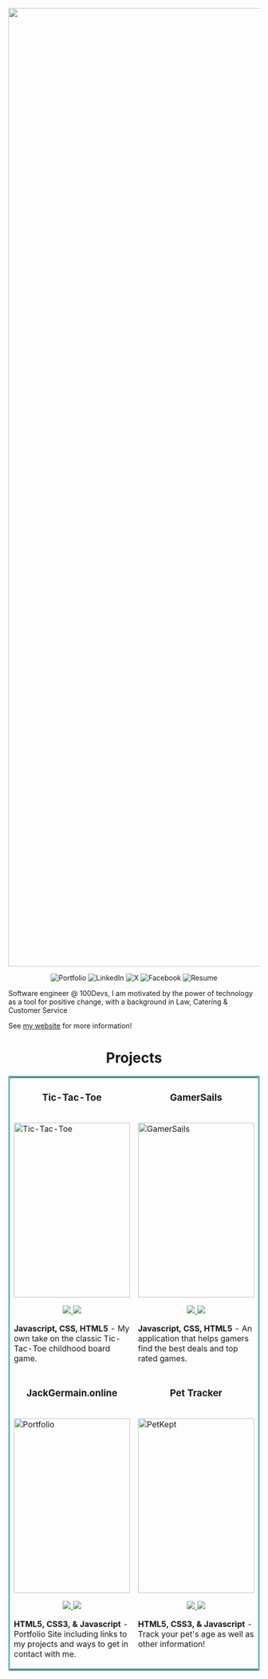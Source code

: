 <p align="center">
  <!-- Replace the image source and links with your actual info -->
  <img src="https://i.imgur.com/LlRzpfd.png" width="1920" alt="Profile Image"/>
</p>

<p align="center">
  <a href="https://jackgermain.online/" target="_blank" style="text-decoration: none;" >
    <img src="https://img.shields.io/badge/Portfolio-222222?style=for-the-badge&logo=aboutdotme&logoColor=white" alt="Portfolio"/>
  </a>
  <a href="https://linkedin.com/in/jack-germain" target="_blank" style="text-decoration: none;">
    <img src="https://img.shields.io/badge/LinkedIn-0077B5?style=for-the-badge&logo=linkedin&logoColor=white" alt="LinkedIn"/>
  </a>
  <a href="https://twitter.com/fsjackgermain" target="_blank" style="text-decoration: none;">
    <img src="https://img.shields.io/badge/X-1DA1F2?style=for-the-badge&logo=x&logoColor=white" alt="X"/>
  </a>
  <a href="https://www.facebook.com/profile.php?id=61569620527551" target="_blank" style="text-decoration: none;">
    <img src="https://img.shields.io/badge/Facebook-1877F2?style=for-the-badge&logo=facebook&logoColor=white" alt="Facebook"/>
  </a>
  <a href="https://jackgermainresume.tiiny.site/" target="_blank" style="text-decoration: none;">
    <img src="https://img.shields.io/badge/Resume-FFB300?style=for-the-badge&logo=readme&logoColor=white" alt="Resume"/>
  </a>
</p>

Software engineer @ 100Devs, I am motivated by the power of technology as a tool for positive change, with a background in Law, Catering & Customer Service

See [my website](https://jackgermain.online/) for more information!

<h1 align="center">Projects</h1>
<table bordercolor="#66b2b2">
  <tr>
    <td width="50%" valign="top">
      <h3 align="center">Tic-Tac-Toe</h3>
        <br />
        <a target="_blank" href="https://jackstictactoe.netlify.app/">
            <img src="https://s14.gifyu.com/images/bHShM.gif" width="100%" height="350" alt="Tic-Tac-Toe"/>
        </a>
        <br />
        <p align="center">
          
  <a href="https://github.com/JackGer26/Jacks-Tic-Tac-Toe" target="_blank">
    <img src="https://img.shields.io/static/v1?label=|&message=REPO&color=23555f&style=plastic&logo=github&logo-color=white"/>
  </a>  
  <a href="https://jackstictactoe.netlify.app/" target="_blank">
    <img src="https://img.shields.io/static/v1?label=|&message=WEBSITE&color=cdf998&style=plastic&logo=wordpress&logo-color=white"/>
  </a>
      </p>
        <p><strong>Javascript, CSS, HTML5</strong> - My own take on the classic Tic-Tac-Toe childhood board game.</p>
    </td>
    <td width="50%" valign="top">
      <h3 align="center">GamerSails</h3>
        <br />
            <img src="https://s14.gifyu.com/images/bHShI.gif" width="100%" height="350" alt="GamerSails"/>
        </a>
        <br />
        <p align="center"> 
  <a href="https://github.com/JackGer26/GamerSails" target="_blank">
    <img src="https://img.shields.io/static/v1?label=|&message=REPO&color=23555f&style=plastic&logo=github&logo-color=white"/>
  </a>
  <a href="https://gamersails.netlify.app/" target="_blank">
    <img src="https://img.shields.io/static/v1?label=|&message=WEBSITE&color=cdf998&style=plastic&logo=wordpress&logo-color=white"/>
  </a>
      </p>
        <p><strong>Javascript, CSS, HTML5</strong> - An application that helps gamers find the best deals and top rated games.</p>
    </td>
  </tr>
  
  <tr>
    <td width="50%" valign="top">
      <h3 align="center">JackGermain.online</h3>
      <br />
        <a target="_blank" href="https://jackgermain.online/">
          <img src="https://s14.gifyu.com/images/bHShR.gif" width="100%" height="350" alt="Portfolio"/>
        </a>
      <br />
        <p align="center">
  <a href="https://jackgermain.online/" target="_blank">
    <img src="https://img.shields.io/static/v1?label=|&message=REPO&color=23555f&style=plastic&logo=github&logo-color=white"/>
  </a>
  <a href="https://jackgermain.online/" target="_blank">
    <img src="https://img.shields.io/static/v1?label=|&message=WEBSITE&color=cdf998&style=plastic&logo=wordpress&logo-color=white"/>
  </a>
      </p>
        <p><strong>HTML5, CSS3, & Javascript</strong> - Portfolio Site including links to my projects and ways to get in contact with me.</p>
    </td>
    <td width="50%" valign="top">
      <h3 align="center">Pet Tracker</h3>
        <br />
        <a target="_blank" href="https://petkept.netlify.app/">
          <img src="https://s14.gifyu.com/images/bHSha.gif" width="100%" height="350" alt="PetKept"/>
        </a>
        <br />
        <p align="center">
  <a href="https://github.com/JackGer26/PetKept" target="_blank">
    <img src="https://img.shields.io/static/v1?label=|&message=REPO&color=23555f&style=plastic&logo=github&logo-color=white"/>
  </a>
  <a href="https://petkept.netlify.app/" target="_blank">
    <img src="https://img.shields.io/static/v1?label=|&message=WEBSITE&color=cdf998&style=plastic&logo=wordpress&logo-color=white"/>
  </a>
      </p>
        <p><strong>HTML5, CSS3, & Javascript</strong> - Track your pet's age as well as other information!</p>
    </td>
  </tr>
</table>
